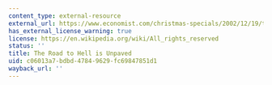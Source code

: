 ```yaml
---
content_type: external-resource
external_url: https://www.economist.com/christmas-specials/2002/12/19/the-road-to-hell-is-unpaved
has_external_license_warning: true
license: https://en.wikipedia.org/wiki/All_rights_reserved
status: ''
title: The Road to Hell is Unpaved
uid: c06013a7-bdbd-4784-9629-fc69847851d1
wayback_url: ''
---
```

